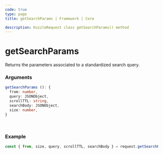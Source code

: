 ```yaml
---
code: true
type: page
title: getSearchParams | Framework | Core

description: KuzzleRequest class getSearchParams() method
---
```


# getSearchParams

<SinceBadge version="2.11.0" />

Returns the parameters associated to a standardized search query.

### Arguments

```ts
getSearchParams (): {
  from: number,
  query: JSONObject,
  scrollTTL: string,
  searchBody: JSONObject,
  size: number,
}
```

</br>


### Example

```ts
const { from, size, query, scrollTTL, searchBody } = request.getSearchParams();
```
